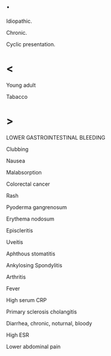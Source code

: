# .

Idiopathic.

Chronic.

Cyclic presentation.

# <

Young adult

Tabacco

# >

LOWER GASTROINTESTINAL BLEEDING

Clubbing

Nausea

Malabsorption

Colorectal cancer

Rash

Pyoderma gangrenosum

Erythema nodosum

Episcleritis

Uveitis

Aphthous stomatitis

Ankylosing Spondylitis

Arthritis

Fever

High serum CRP

Primary sclerosis cholangitis

Diarrhea, chronic, noturnal, bloody

High ESR

Lower abdominal pain
